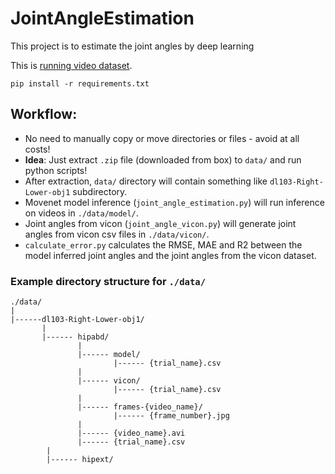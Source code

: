 # JointAngleEstimation
This project is to estimate the joint angles by deep learning

This is [running video dataset](https://www.kaggle.com/datasets/kmader/running-videos).

```
pip install -r requirements.txt
```

## Workflow:

- No need to manually copy or move directories or files - avoid at all costs!
- **Idea**: Just extract `.zip` file (downloaded from box) to `data/` and run python scripts!
- After extraction, `data/` directory will contain something like `dl103-Right-Lower-obj1` subdirectory.
- Movenet model inference (`joint_angle_estimation.py`) will run inference on videos in `./data/model/`.
- Joint angles from vicon (`joint_angle_vicon.py`) will generate joint angles from vicon csv files in `./data/vicon/`.
- `calculate_error.py` calculates the RMSE, MAE and R2 between the model inferred joint angles and the joint angles from the vicon dataset.

### Example directory structure for `./data/`

```
./data/
|
|------dl103-Right-Lower-obj1/
       |
       |------ hipabd/
               |
               |------ model/
                       |------ {trial_name}.csv
               |
               |------ vicon/
                       |------ {trial_name}.csv
               |
               |------ frames-{video_name}/
                       |------ {frame_number}.jpg
               |
               |------ {video_name}.avi
               |------ {trial_name}.csv
        |
        |------ hipext/
```